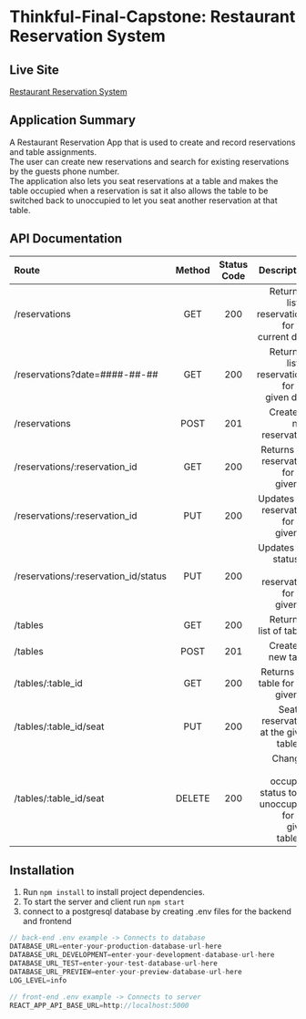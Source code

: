 # Thinkful-Final-Capstone: Restaurant Reservation System

## Live Site
[Restaurant Reservation System](https://front-end-942mlohrp-ljcuriel10.vercel.app/dashboard "Restaurant Reservation System")  

## Application Summary
A Restaurant Reservation App that is used to create and record reservations and table assignments.  
The user can create new reservations and search for existing reservations by the guests phone number.  
The application also lets you seat reservations at a table and makes the table occupied when a reservation 
is sat it also allows the table to be switched back to unoccupied to let you seat another reservation at that table.

## API Documentation

| Route       | Method      | Status Code | Description   |
| :---        |    :----:   |     :----:   |        ---:  |
| /reservations      | GET   | 200  | Returns a list of reservations for the current date |
| /reservations?date=####-##-##      | GET |  200    | Returns a list of reservations for the given date |
| /reservations      | POST  | 201    | Creates a new reservation |
| /reservations/:reservation_id      | GET  | 200     | Returns the reservation for the given ID |
| /reservations/:reservation_id      | PUT  | 200     | Updates the reservation for the given ID |
| /reservations/:reservation_id/status      | PUT  | 200     | Updates the status of the reservation for the given ID |
| /tables   | GET  | 200      | Returns a list of tables     |
| /tables   | POST  | 201      | Creates a new table     |
| /tables/:table_id   | GET   |   200   | Returns the table for the given ID     |
| /tables/:table_id/seat   | PUT | 200      | Seats a reservation at the given table_id     |
| /tables/:table_id/seat   | DELETE  | 200      | Changes the occupied status to be unoccupied for the given table_id     |

## Installation
1. Run `npm install` to install project dependencies.
2. To start the server and client run `npm start`
3. connect to a postgresql database by creating .env files for the backend and frontend
 ```js
// back-end .env example -> Connects to database
DATABASE_URL=enter-your-production-database-url-here
DATABASE_URL_DEVELOPMENT=enter-your-development-database-url-here
DATABASE_URL_TEST=enter-your-test-database-url-here
DATABASE_URL_PREVIEW=enter-your-preview-database-url-here
LOG_LEVEL=info

// front-end .env example -> Connects to server
REACT_APP_API_BASE_URL=http://localhost:5000
```
